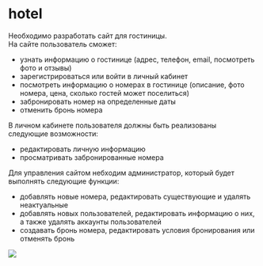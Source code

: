 # hotel
Необходимо разработать сайт для гостиницы.  
На сайте пользователь сможет:
- узнать информацию о гостинице (адрес, телефон, email, посмотреть фото и отзывы)
- зарегистрироваться или войти в личный кабинет
- посмотреть информацию о номерах в гостинице (описание, фото номера, цена, сколько гостей может поселиться)
- забронировать номер на определенные даты
- отменить бронь номера
    
В личном кабинете пользователя должны быть реализованы следующие возможности:  
- редактировать личную информацию
- просматривать забронированные номера  

Для управления сайтом небходим администратор, который будет выполнять следующие функции:  
- добавлять новые номера, редактировать существующие и удалять неактуальные
- добавлять новых пользователей, редактировать информацию о них, а также удалять аккаунты пользователей
- создавать бронь номера, редактировать условия бронирования или отменять бронь

<image src="database.jpg">
